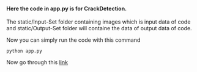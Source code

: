 #### Here the code in app.py is for CrackDetection.

The static/Input-Set folder containing images which is input data of code and static/Output-Set folder will containe the data of output data of code.

Now you can simply run the code with this command 

```
python app.py
```
Now go through this [link](ocalhost:5050)